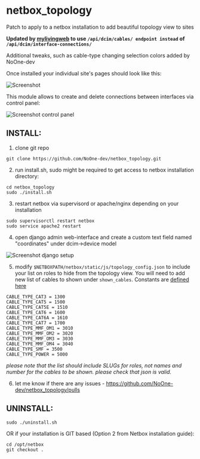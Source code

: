 # netbox_topology

Patch to apply to a netbox installation to add beautiful topology view to sites

**Updated by [mylivingweb](https://github.com/mylivingweb/netbox_topology) to use `/api/dcim/cables/ endpoint instead` of `/api/dcim/interface-connections/`**

Additional tweaks, such as cable-type changing selection colors added by NoOne-dev

Once installed your individual site's pages should look like this:

![Screenshot](docs/screenshot-site.png "Screenshot of site's page")

This module allows to create and delete connections between interfaces via control panel:

![Screenshot control panel](docs/screenshot-panel.png "Screenshot of the control panel")

## INSTALL:

1. clone git repo

```
git clone https://github.com/NoOne-dev/netbox_topology.git
```

2. run install.sh, sudo might be required to get access to netbox installation directory:

```
cd netbox_topology
sudo ./install.sh
```

3. restart netbox via supervisord or apache/nginx depending on your installation

```
sudo supervisorctl restart netbox
sudo service apache2 restart
```

4. open django admin web-interface and create a custom text field named "coordinates" under dcim->device model

![Screenshot django setup](docs/screenshot-customfield.png "Screenshot of django setup")

5. modify `$NETBOXPATH/netbox/static/js/topology_config.json` to include your list on roles to hide from the topology view. You will need to add new list of cables to shown under `shown_cables`. Constants are [defined here](https://github.com/digitalocean/netbox/blob/develop/netbox/dcim/constants.py#L336)
```
CABLE_TYPE_CAT3 = 1300
CABLE_TYPE_CAT5 = 1500
CABLE_TYPE_CAT5E = 1510
CABLE_TYPE_CAT6 = 1600
CABLE_TYPE_CAT6A = 1610
CABLE_TYPE_CAT7 = 1700
CABLE_TYPE_MMF_OM1 = 3010
CABLE_TYPE_MMF_OM2 = 3020
CABLE_TYPE_MMF_OM3 = 3030
CABLE_TYPE_MMF_OM4 = 3040
CABLE_TYPE_SMF = 3500
CABLE_TYPE_POWER = 5000
``` 

*please note that the list should include SLUGs for roles, not names and number for the cables to be shown. please check that json is valid.*

6. let me know if there are any issues - https://github.com/NoOne-dev/netbox_topology/pulls



## UNINSTALL:

```
sudo ./uninstall.sh
```

OR if your installation is GIT based (Option 2 from Netbox installation guide):

```
cd /opt/netbox
git checkout .
```
